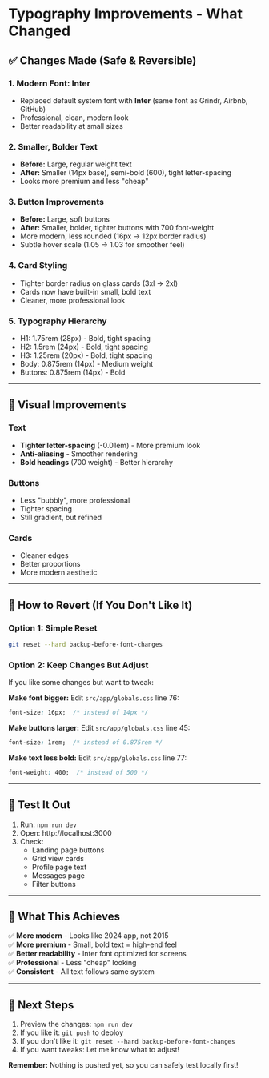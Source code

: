 # Typography Improvements - What Changed

## ✅ Changes Made (Safe & Reversible)

### 1. **Modern Font: Inter**
- Replaced default system font with **Inter** (same font as Grindr, Airbnb, GitHub)
- Professional, clean, modern look
- Better readability at small sizes

### 2. **Smaller, Bolder Text**
- **Before:** Large, regular weight text
- **After:** Smaller (14px base), semi-bold (600), tight letter-spacing
- Looks more premium and less "cheap"

### 3. **Button Improvements**
- **Before:** Large, soft buttons
- **After:** Smaller, bolder, tighter buttons with 700 font-weight
- More modern, less rounded (16px → 12px border radius)
- Subtle hover scale (1.05 → 1.03 for smoother feel)

### 4. **Card Styling**
- Tighter border radius on glass cards (3xl → 2xl)
- Cards now have built-in small, bold text
- Cleaner, more professional look

### 5. **Typography Hierarchy**
- H1: 1.75rem (28px) - Bold, tight spacing
- H2: 1.5rem (24px) - Bold, tight spacing  
- H3: 1.25rem (20px) - Bold, tight spacing
- Body: 0.875rem (14px) - Medium weight
- Buttons: 0.875rem (14px) - Bold

---

## 🎨 Visual Improvements

### Text
- **Tighter letter-spacing** (-0.01em) - More premium look
- **Anti-aliasing** - Smoother rendering
- **Bold headings** (700 weight) - Better hierarchy

### Buttons
- Less "bubbly", more professional
- Tighter spacing
- Still gradient, but refined

### Cards
- Cleaner edges
- Better proportions
- More modern aesthetic

---

## 🔄 How to Revert (If You Don't Like It)

### Option 1: Simple Reset
```bash
git reset --hard backup-before-font-changes
```

### Option 2: Keep Changes But Adjust
If you like some changes but want to tweak:

**Make font bigger:**
Edit `src/app/globals.css` line 76:
```css
font-size: 16px;  /* instead of 14px */
```

**Make buttons larger:**
Edit `src/app/globals.css` line 45:
```css
font-size: 1rem;  /* instead of 0.875rem */
```

**Make text less bold:**
Edit `src/app/globals.css` line 77:
```css
font-weight: 400;  /* instead of 500 */
```

---

## 📱 Test It Out

1. Run: `npm run dev`
2. Open: http://localhost:3000
3. Check:
   - Landing page buttons
   - Grid view cards
   - Profile page text
   - Messages page
   - Filter buttons

---

## 🎯 What This Achieves

✅ **More modern** - Looks like 2024 app, not 2015  
✅ **More premium** - Small, bold text = high-end feel  
✅ **Better readability** - Inter font optimized for screens  
✅ **Professional** - Less "cheap" looking  
✅ **Consistent** - All text follows same system  

---

## 🚀 Next Steps

1. Preview the changes: `npm run dev`
2. If you like it: `git push` to deploy
3. If you don't like it: `git reset --hard backup-before-font-changes`
4. If you want tweaks: Let me know what to adjust!

**Remember:** Nothing is pushed yet, so you can safely test locally first!
